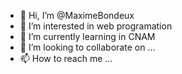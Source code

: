 - 👋 Hi, I’m @MaximeBondeux
- 👀 I’m interested in web programation
- 🌱 I’m currently learning in CNAM
- 💞️ I’m looking to collaborate on ...
- 📫 How to reach me ...

<!---
MaximeBondeux/MaximeBondeux is a ✨ special ✨ repository because its `README.md` (this file) appears on your GitHub profile.
You can click the Preview link to take a look at your changes.
--->
